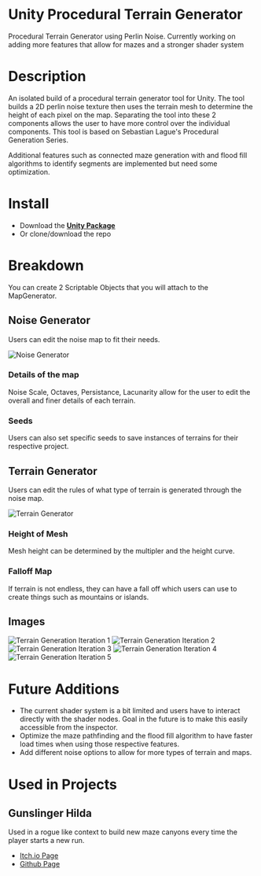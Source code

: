 # Unity Procedural Terrain Generator
 Procedural Terrain Generator using Perlin Noise. Currently working on adding more features that allow for mazes and a stronger shader system

# Description
An isolated build of a procedural terrain generator tool for Unity. The tool builds a 2D perlin noise texture then uses the terrain mesh to determine the height of each pixel on the map. Separating the tool into these 2 components allows the user to have more control over the individual components. This tool is based on Sebastian Lague's Procedural Generation Series.

Additional features such as connected maze generation with and flood fill algorithms to identify segments are implemented but need some optimization.

# Install
* Download the [**Unity Package**](https://github.com/LaurenceTimothyMGarcia/ProceduralTerrainGenerator/blob/main/ProcGenTerrainScene.unitypackage)
* Or clone/download the repo

# Breakdown
You can create 2 Scriptable Objects that you will attach to the MapGenerator.

## Noise Generator
Users can edit the noise map to fit their needs.

![Noise Generator](https://github.com/LaurenceTimothyMGarcia/ProceduralTerrainGenerator/blob/main/Assets/Images/Instructions/NoiseTool.png)

### Details of the map
Noise Scale, Octaves, Persistance, Lacunarity allow for the user to edit the overall and finer details of each terrain. 

### Seeds
Users can also set specific seeds to save instances of terrains for their respective project.

## Terrain Generator
Users can edit the rules of what type of terrain is generated through the noise map.

![Terrain Generator](https://github.com/LaurenceTimothyMGarcia/ProceduralTerrainGenerator/blob/main/Assets/Images/Instructions/TerrainTool.png)

### Height of Mesh
Mesh height can be determined by the multipler and the height curve.

### Falloff Map
If terrain is not endless, they can have a fall off which users can use to create things such as mountains or islands.

## Images
![Terrain Generation Iteration 1](https://github.com/LaurenceTimothyMGarcia/ProceduralTerrainGenerator/blob/main/Assets/Images/Examples/Terrain%20Generator%20Iteration%201.png)
![Terrain Generation Iteration 2](https://github.com/LaurenceTimothyMGarcia/ProceduralTerrainGenerator/blob/main/Assets/Images/Examples/Terrain%20Generator%20Iteration%202.png)
![Terrain Generation Iteration 3](https://github.com/LaurenceTimothyMGarcia/ProceduralTerrainGenerator/blob/main/Assets/Images/Examples/Terrain%20Generator%20Iteration%203.png)
![Terrain Generation Iteration 4](https://github.com/LaurenceTimothyMGarcia/ProceduralTerrainGenerator/blob/main/Assets/Images/Examples/Terrain%20Generator%20Iteration%204.png)
![Terrain Generation Iteration 5](https://github.com/LaurenceTimothyMGarcia/ProceduralTerrainGenerator/blob/main/Assets/Images/Examples/Terrain%20Generator%20Iteration%205.png)

# Future Additions
* The current shader system is a bit limited and users have to interact directly with the shader nodes. Goal in the future is to make this easily accessible from the inspector.
* Optimize the maze pathfinding and the flood fill algorithm to have faster load times when using those respective features.
* Add different noise options to allow for more types of terrain and maps.

# Used in Projects
## **Gunslinger Hilda**
Used in a rogue like context to build new maze canyons every time the player starts a new run.
* [Itch.io Page](https://emergencyplayer.itch.io/gunslinger-hilda)
* [Github Page](https://github.com/LaurenceTimothyMGarcia/GunslingerHilda)